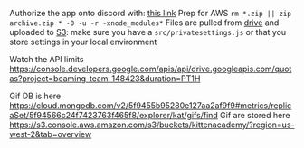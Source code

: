 Authorize the app onto discord with:
[this link](https://discordapp.com/oauth2/authorize?client_id=222853207687299073&scope=bot&permissions=0x00032814)
Prep for AWS `rm *.zip || zip archive.zip * -0 -u -r -xnode_modules*`
Files are pulled from [drive](https://drive.google.com/drive/folders/0BwoBPbVKwbI9TUdFSG0yRjh5UTQ) and uploaded to [S3](http://console.aws.amazon.com/s3/buckets/kittenacademy): 
make sure you have a `src/privatesettings.js` or that you store settings in your local environment

Watch the API limits https://console.developers.google.com/apis/api/drive.googleapis.com/quotas?project=beaming-team-148423&duration=PT1H

Gif DB is here https://cloud.mongodb.com/v2/5f9455b95280e127aa2af9f9#metrics/replicaSet/5f94566c24f7423763f465f8/explorer/kat/gifs/find
Gif are stored here https://s3.console.aws.amazon.com/s3/buckets/kittenacademy/?region=us-west-2&tab=overview	